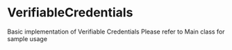 # VerifiableCredentials
Basic implementation of Verifiable Credentials
Please refer to Main class for sample usage
